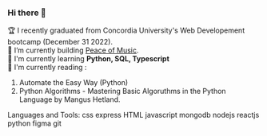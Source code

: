 ### Hi there 👋

<!--
**anthonykameka/anthonykameka** is a ✨ _special_ ✨ repository because its `README.md` (this file) appears on your GitHub profile.

Here are some ideas to get you started:

- 🔭 I’m currently working on ...
- 🌱 I’m currently learning ...
- 👯 I’m looking to collaborate on ...
- 🤔 I’m looking for help with ...
- 💬 Ask me about ...
- 📫 How to reach me: ...
- 😄 Pronouns: ...
- ⚡ Fun fact: ...
-->

🏆 I recently graduated from Concordia University's Web Developement bootcamp (December 31 2022).<br />
🔨 I’m currently building [Peace of Music](https://github.com/anthonykameka/PeaceofMusic). <br />
🌱 I'm currently learning **Python, SQL, Typescript**  <br />
📔 I'm currently reading : 
1) Automate the Easy Way (Python)   
2) Python Algorithms - Mastering Basic Algoruthms in the Python Language by Mangus Hetland. <br />

Languages and Tools:
css express HTML javascript mongodb nodejs reactjs python figma git
